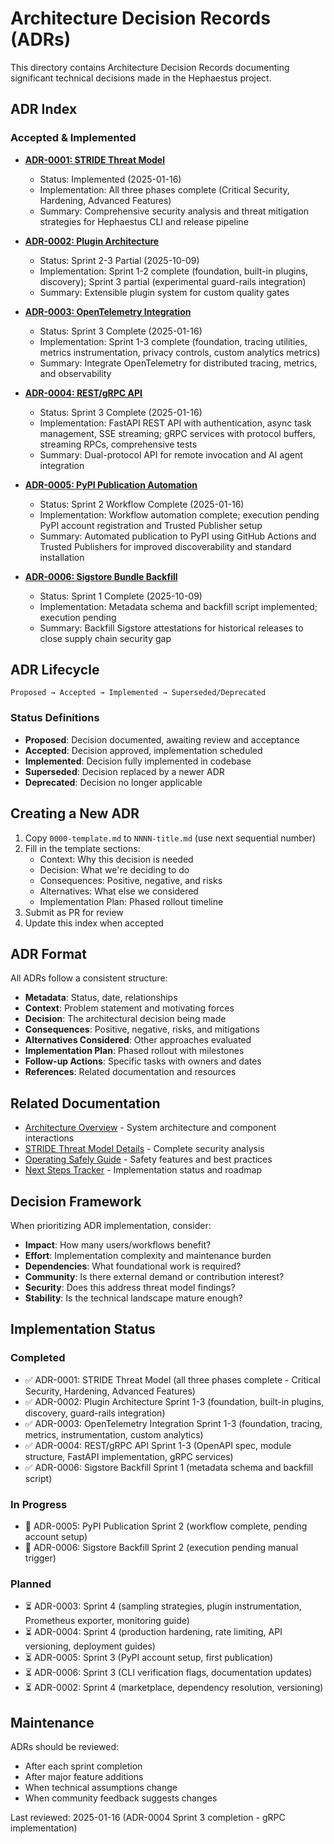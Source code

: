 # Architecture Decision Records (ADRs)

This directory contains Architecture Decision Records documenting significant technical decisions made in the Hephaestus project.

## ADR Index

### Accepted & Implemented

- **[ADR-0001: STRIDE Threat Model](./0001-stride-threat-model.md)**
  - Status: Implemented (2025-01-16)
  - Implementation: All three phases complete (Critical Security, Hardening, Advanced Features)
  - Summary: Comprehensive security analysis and threat mitigation strategies for Hephaestus CLI and release pipeline

- **[ADR-0002: Plugin Architecture](./0002-plugin-architecture.md)**
  - Status: Sprint 2-3 Partial (2025-10-09)
  - Implementation: Sprint 1-2 complete (foundation, built-in plugins, discovery); Sprint 3 partial (experimental guard-rails integration)
  - Summary: Extensible plugin system for custom quality gates

- **[ADR-0003: OpenTelemetry Integration](./0003-opentelemetry-integration.md)**
  - Status: Sprint 3 Complete (2025-01-16)
  - Implementation: Sprint 1-3 complete (foundation, tracing utilities, metrics instrumentation, privacy controls, custom analytics metrics)
  - Summary: Integrate OpenTelemetry for distributed tracing, metrics, and observability

- **[ADR-0004: REST/gRPC API](./0004-rest-grpc-api.md)**
  - Status: Sprint 3 Complete (2025-01-16)
  - Implementation: FastAPI REST API with authentication, async task management, SSE streaming; gRPC services with protocol buffers, streaming RPCs, comprehensive tests
  - Summary: Dual-protocol API for remote invocation and AI agent integration

- **[ADR-0005: PyPI Publication Automation](./0005-pypi-publication.md)**
  - Status: Sprint 2 Workflow Complete (2025-01-16)
  - Implementation: Workflow automation complete; execution pending PyPI account registration and Trusted Publisher setup
  - Summary: Automated publication to PyPI using GitHub Actions and Trusted Publishers for improved discoverability and standard installation

- **[ADR-0006: Sigstore Bundle Backfill](./0006-sigstore-backfill.md)**
  - Status: Sprint 1 Complete (2025-10-09)
  - Implementation: Metadata schema and backfill script implemented; execution pending
  - Summary: Backfill Sigstore attestations for historical releases to close supply chain security gap

## ADR Lifecycle

```
Proposed → Accepted → Implemented → Superseded/Deprecated
```

### Status Definitions

- **Proposed**: Decision documented, awaiting review and acceptance
- **Accepted**: Decision approved, implementation scheduled
- **Implemented**: Decision fully implemented in codebase
- **Superseded**: Decision replaced by a newer ADR
- **Deprecated**: Decision no longer applicable

## Creating a New ADR

1. Copy `0000-template.md` to `NNNN-title.md` (use next sequential number)
2. Fill in the template sections:
   - Context: Why this decision is needed
   - Decision: What we're deciding to do
   - Consequences: Positive, negative, and risks
   - Alternatives: What else we considered
   - Implementation Plan: Phased rollout timeline
3. Submit as PR for review
4. Update this index when accepted

## ADR Format

All ADRs follow a consistent structure:

- **Metadata**: Status, date, relationships
- **Context**: Problem statement and motivating forces
- **Decision**: The architectural decision being made
- **Consequences**: Positive, negative, risks, and mitigations
- **Alternatives Considered**: Other approaches evaluated
- **Implementation Plan**: Phased rollout with milestones
- **Follow-up Actions**: Specific tasks with owners and dates
- **References**: Related documentation and resources

## Related Documentation

- [Architecture Overview](../explanation/architecture.md) - System architecture and component interactions
- [STRIDE Threat Model Details](./0001-stride-threat-model.md) - Complete security analysis
- [Operating Safely Guide](../how-to/operating-safely.md) - Safety features and best practices
- [Next Steps Tracker](../../Next_Steps.md) - Implementation status and roadmap

## Decision Framework

When prioritizing ADR implementation, consider:

- **Impact**: How many users/workflows benefit?
- **Effort**: Implementation complexity and maintenance burden
- **Dependencies**: What foundational work is required?
- **Community**: Is there external demand or contribution interest?
- **Security**: Does this address threat model findings?
- **Stability**: Is the technical landscape mature enough?

## Implementation Status

### Completed

- ✅ ADR-0001: STRIDE Threat Model (all three phases complete - Critical Security, Hardening, Advanced Features)
- ✅ ADR-0002: Plugin Architecture Sprint 1-3 (foundation, built-in plugins, discovery, guard-rails integration)
- ✅ ADR-0003: OpenTelemetry Integration Sprint 1-3 (foundation, tracing, metrics, instrumentation, custom analytics)
- ✅ ADR-0004: REST/gRPC API Sprint 1-3 (OpenAPI spec, module structure, FastAPI implementation, gRPC services)
- ✅ ADR-0006: Sigstore Backfill Sprint 1 (metadata schema and backfill script)

### In Progress

- 🔄 ADR-0005: PyPI Publication Sprint 2 (workflow complete, pending account setup)
- 🔄 ADR-0006: Sigstore Backfill Sprint 2 (execution pending manual trigger)

### Planned

- ⏳ ADR-0003: Sprint 4 (sampling strategies, plugin instrumentation, Prometheus exporter, monitoring guide)
- ⏳ ADR-0004: Sprint 4 (production hardening, rate limiting, API versioning, deployment guides)
- ⏳ ADR-0005: Sprint 3 (PyPI account setup, first publication)
- ⏳ ADR-0006: Sprint 3 (CLI verification flags, documentation updates)
- ⏳ ADR-0002: Sprint 4 (marketplace, dependency resolution, versioning)

## Maintenance

ADRs should be reviewed:

- After each sprint completion
- After major feature additions
- When technical assumptions change
- When community feedback suggests changes

Last reviewed: 2025-01-16 (ADR-0004 Sprint 3 completion - gRPC implementation)
